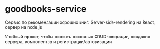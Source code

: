 # goodbooks-service

Сервис по рекомендации хороших книг.
Server-side-rendering на React, сервер на node.js

Учебный проект, чтобы освоить основные CRUD-операции, создание сервера, компонентов и регистрации/авторизации.
